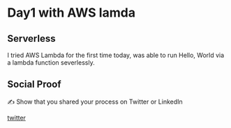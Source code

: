 <!-- This is a template you can use for quick progress days. It removes a lot of the steps we encourage you to share in the longer template 000-DAY-ARTICLE-LONG-TEMPLATE.MD-->

# Day1 with AWS lamda

## Serverless

I tried AWS Lambda for the first time today, was able to run Hello, World via a lambda function severlessly.

## Social Proof

✍️ Show that you shared your process on Twitter or LinkedIn

[twitter](https://twitter.com/martynzYoung/status/1294204010174521347)
